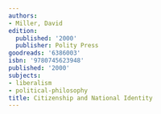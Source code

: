 ```yaml
---
authors:
- Miller, David
edition:
  published: '2000'
  publisher: Polity Press
goodreads: '6386003'
isbn: '9780745623948'
published: '2000'
subjects:
- liberalism
- political-philosophy
title: Citizenship and National Identity
---
```



